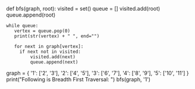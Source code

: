 def bfs(graph, root):
    visited = set()
    queue = []
    visited.add(root)
    queue.append(root)

    while queue:
       vertex = queue.pop(0)
       print(str(vertex) + " ", end="")

       for next in graph[vertex]:
         if next not in visited:
             visited.add(next)
             queue.append(next)

graph = {
    '1': ['2', '3'],
    '2': ['4', '5'],
    '3': ['6', '7'],
    '4': ['8', '9'],
    '5': ['10', '11']
}
print("Following is Breadth First Traversal: ")
bfs(graph, '1')
